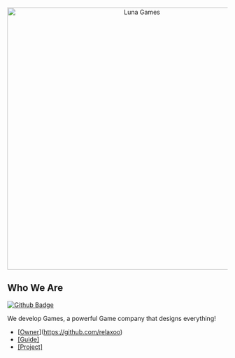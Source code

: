 <div align="center">
	<br />
	<p>
		<a href="https://github.com/relaxoo"><img src="https://i.ibb.co/SwGBVSq/Bild-2023-08-18-122046771-removebg-preview.png" width="600" alt="Luna Games" /></a>
	</p>
</div>

## Who We Are
[![Github Badge](http://img.shields.io/badge/-Github-black?style=flat-square&logo=github&link=https://github.com/Raphael065/)](https://github.com/relaxoo/) 

We develop Games, a powerful Game company that designs everything! 


- [[Owner](https://github.com/relaxoo)](https://github.com/relaxoo)
- [[Guide]](https://github.com/relaxoo)
- [[Project]](https://github.com/relaxoo)
